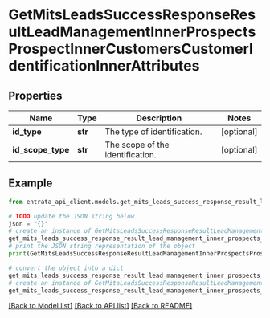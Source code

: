 # GetMitsLeadsSuccessResponseResultLeadManagementInnerProspectsProspectInnerCustomersCustomerIdentificationInnerAttributes


## Properties

Name | Type | Description | Notes
------------ | ------------- | ------------- | -------------
**id_type** | **str** | The type of identification. | [optional] 
**id_scope_type** | **str** | The scope of the identification. | [optional] 

## Example

```python
from entrata_api_client.models.get_mits_leads_success_response_result_lead_management_inner_prospects_prospect_inner_customers_customer_identification_inner_attributes import GetMitsLeadsSuccessResponseResultLeadManagementInnerProspectsProspectInnerCustomersCustomerIdentificationInnerAttributes

# TODO update the JSON string below
json = "{}"
# create an instance of GetMitsLeadsSuccessResponseResultLeadManagementInnerProspectsProspectInnerCustomersCustomerIdentificationInnerAttributes from a JSON string
get_mits_leads_success_response_result_lead_management_inner_prospects_prospect_inner_customers_customer_identification_inner_attributes_instance = GetMitsLeadsSuccessResponseResultLeadManagementInnerProspectsProspectInnerCustomersCustomerIdentificationInnerAttributes.from_json(json)
# print the JSON string representation of the object
print(GetMitsLeadsSuccessResponseResultLeadManagementInnerProspectsProspectInnerCustomersCustomerIdentificationInnerAttributes.to_json())

# convert the object into a dict
get_mits_leads_success_response_result_lead_management_inner_prospects_prospect_inner_customers_customer_identification_inner_attributes_dict = get_mits_leads_success_response_result_lead_management_inner_prospects_prospect_inner_customers_customer_identification_inner_attributes_instance.to_dict()
# create an instance of GetMitsLeadsSuccessResponseResultLeadManagementInnerProspectsProspectInnerCustomersCustomerIdentificationInnerAttributes from a dict
get_mits_leads_success_response_result_lead_management_inner_prospects_prospect_inner_customers_customer_identification_inner_attributes_from_dict = GetMitsLeadsSuccessResponseResultLeadManagementInnerProspectsProspectInnerCustomersCustomerIdentificationInnerAttributes.from_dict(get_mits_leads_success_response_result_lead_management_inner_prospects_prospect_inner_customers_customer_identification_inner_attributes_dict)
```
[[Back to Model list]](../README.md#documentation-for-models) [[Back to API list]](../README.md#documentation-for-api-endpoints) [[Back to README]](../README.md)


